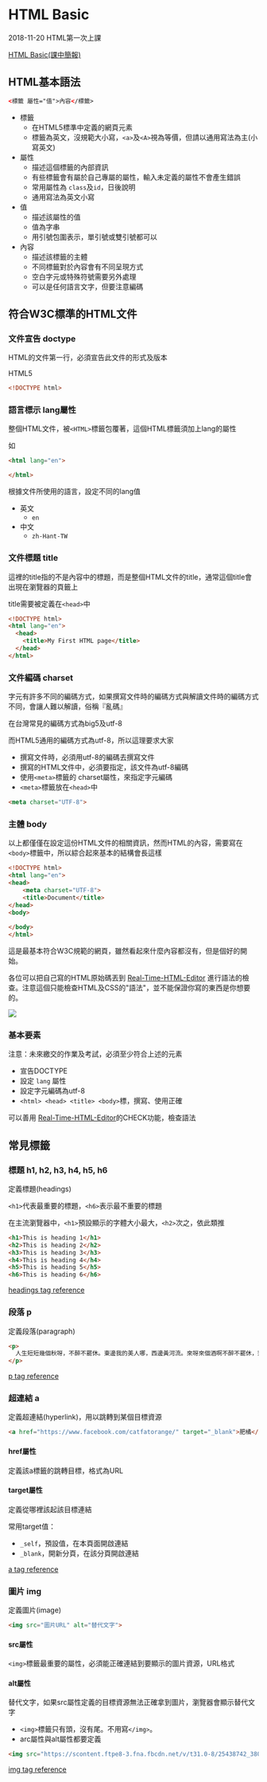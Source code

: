 # HTML Basic

2018-11-20 HTML第一次上課

[HTML Basic(課中簡報)](https://hackmd.io/p/BJh5ZWVoW#/)

## HTML基本語法

```html
<標籤 屬性="值">內容</標籤>
```

- 標籤
    - 在HTML5標準中定義的網頁元素
    - 標籤為英文，沒規範大小寫，```<a>```及```<A>```視為等價，但請以通用寫法為主(小寫英文)
- 屬性
    - 描述這個標籤的內部資訊
    - 有些標籤會有屬於自己專屬的屬性，輸入未定義的屬性不會產生錯誤
    - 常用屬性為 ```class```及```id```，日後說明
    - 通用寫法為英文小寫
- 值
    - 描述該屬性的值
    - 值為字串
    - 用引號包圍表示，單引號或雙引號都可以
- 內容
    - 描述該標籤的主體
    - 不同標籤對於內容會有不同呈現方式
    - 空白字元或特殊符號需要另外處理
    - 可以是任何語言文字，但要注意編碼

## 符合W3C標準的HTML文件

### 文件宣告 doctype

HTML的文件第一行，必須宣告此文件的形式及版本

HTML5

```html
<!DOCTYPE html>
```

### 語言標示 lang屬性

整個HTML文件，被```<HTML>```標籤包覆著，這個HTML標籤須加上lang的屬性

如
```html
<html lang="en">

</html>
```

根據文件所使用的語言，設定不同的lang值

- 英文 
    - ```en```
- 中文
    - ```zh-Hant-TW```

### 文件標題 title

這裡的title指的不是內容中的標題，而是整個HTML文件的title，通常這個title會出現在瀏覽器的頁籤上

title需要被定義在```<head>```中

```html
<!DOCTYPE html>
<html lang="en">
  <head>
    <title>My First HTML page</title>
  </head>
</html>
```

### 文件編碼 charset

字元有許多不同的編碼方式，如果撰寫文件時的編碼方式與解讀文件時的編碼方式不同，會讓人難以解讀，俗稱『亂碼』

在台灣常見的編碼方式為big5及utf-8

而HTML5通用的編碼方式為utf-8，所以這理要求大家

- 撰寫文件時，必須用utf-8的編碼去撰寫文件
- 撰寫的HTML文件中，必須要指定，該文件為utf-8編碼
- 使用```<meta>```標籤的 charset屬性，來指定字元編碼
- ```<meta>```標籤放在```<head>```中

```html
<meta charset="UTF-8">
```

### 主體 body

以上都僅僅在設定這份HTML文件的相關資訊，然而HTML的內容，需要寫在```<body>```標籤中，所以綜合起來基本的結構會長這樣

```html
<!DOCTYPE html>
<html lang="en">
<head>
    <meta charset="UTF-8">
    <title>Document</title>
</head>
<body>
    
</body>
</html>
```

這是最基本符合W3C規範的網頁，雖然看起來什麼內容都沒有，但是個好的開始。

各位可以把自己寫的HTML原始碼丟到 [Real-Time-HTML-Editor](https://yubintw.github.io/Real-Time-HTML-Editor/) 進行語法的檢查。注意這個只能檢查HTML及CSS的"語法"，並不能保證你寫的東西是你想要的。

![](img/check_basic_html.jpg)

### 基本要素

注意：未來繳交的作業及考試，必須至少符合上述的元素

- 宣告DOCTYPE
- 設定 ```lang``` 屬性
- 設定字元編碼為utf-8
- ```<html> <head> <title> <body>```標，撰寫、使用正確

可以善用 [Real-Time-HTML-Editor](https://yubintw.github.io/Real-Time-HTML-Editor/)的CHECK功能，檢查語法

## 常見標籤

### 標題 h1, h2, h3, h4, h5, h6

定義標題(headings)

```<h1>```代表最重要的標題，```<h6>```表示最不重要的標題

在主流瀏覽器中，```<h1>```預設顯示的字體大小最大，```<h2>```次之，依此類推

```html
<h1>This is heading 1</h1>
<h2>This is heading 2</h2>
<h3>This is heading 3</h3>
<h4>This is heading 4</h4>
<h5>This is heading 5</h5>
<h6>This is heading 6</h6> 
```

[headings tag reference]("https://www.w3schools.com/tags/tag_hn.asp")

### 段落 p

定義段落(paragraph)

```html
<p>
  人生短短幾個秋呀，不醉不罷休。東邊我的美人哪，西邊黃河流。來呀來個酒啊不醉不罷休，愁情煩事別放心頭。
</p>
```

[p tag reference](https://www.w3schools.com/tags/tag_p.asp)

### 超連結 a

定義超連結(hyperlink)，用以跳轉到某個目標資源

```html
<a href="https://www.facebook.com/catfatorange/" target="_blank">肥橘</a>
```

#### href屬性
定義該a標籤的跳轉目標，格式為URL

#### target屬性
定義從哪裡該起該目標連結

常用target值：
- ```_self```，預設值，在本頁面開啟連結
- ```_blank```，開新分頁，在該分頁開啟連結

[a tag reference](https://www.w3schools.com/tags/tag_a.asp)

### 圖片 img
定義圖片(image)

```html
<img src="圖片URL" alt="替代文字">
```

#### src屬性
```<img>```標籤最重要的屬性，必須能正確連結到要顯示的圖片資源，URL格式

#### alt屬性
替代文字，如果src屬性定義的目標資源無法正確拿到圖片，瀏覽器會顯示替代文字

- ```<img>```標籤只有頭，沒有尾。不用寫```</img>```。
- arc屬性與alt屬性都要定義

```html
<img src="https://scontent.ftpe8-3.fna.fbcdn.net/v/t31.0-8/25438742_380943475692311_4898207953166700082_o.jpg?_nc_cat=106&_nc_ht=scontent.ftpe8-3.fna&oh=6828cc16901681afdefcfb801d7b1f6f&oe=5C81C095" alt="肥橘">
```

[img tag reference](https://www.w3schools.com/tags/tag_img.asp)